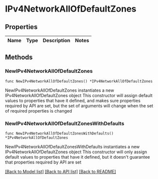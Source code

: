 # IPv4NetworkAllOfDefaultZones

## Properties

Name | Type | Description | Notes
------------ | ------------- | ------------- | -------------

## Methods

### NewIPv4NetworkAllOfDefaultZones

`func NewIPv4NetworkAllOfDefaultZones() *IPv4NetworkAllOfDefaultZones`

NewIPv4NetworkAllOfDefaultZones instantiates a new IPv4NetworkAllOfDefaultZones object
This constructor will assign default values to properties that have it defined,
and makes sure properties required by API are set, but the set of arguments
will change when the set of required properties is changed

### NewIPv4NetworkAllOfDefaultZonesWithDefaults

`func NewIPv4NetworkAllOfDefaultZonesWithDefaults() *IPv4NetworkAllOfDefaultZones`

NewIPv4NetworkAllOfDefaultZonesWithDefaults instantiates a new IPv4NetworkAllOfDefaultZones object
This constructor will only assign default values to properties that have it defined,
but it doesn't guarantee that properties required by API are set


[[Back to Model list]](../README.md#documentation-for-models) [[Back to API list]](../README.md#documentation-for-api-endpoints) [[Back to README]](../README.md)


